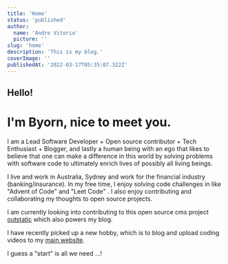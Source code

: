 ```yaml
---
title: 'Home'
status: 'published'
author:
  name: 'Andre Vitorio'
  picture: ''
slug: 'home'
description: 'This is my blog.'
coverImage: ''
publishedAt: '2022-03-17T05:35:07.322Z'
---
```


## Hello!

# I'm Byorn, nice to meet you.

I am a Lead Software Developer + Open source contributor + Tech Enthusiast + Blogger, and lastly a human being with an ego that likes to believe that one can make a difference in this world by solving problems with software code to ultimately enrich lives of possibly all living beings.

I live and work in Australia, Sydney and work for the financial industry (banking/insurance). In my free time, I enjoy solving code challenges in like "Advent of Code" and "Leet Code" . I also enjoy contributing and collaborating my thoughts to open source projects.

I am currently looking into contributing to this open source cms project [outstatic](https://outstatic.com/) which also powers my blog.

I have recently picked up a new hobby, which is to blog and upload coding videos to my [main website](http://www.byorns-playground.com).

I guess a "start" is all we need ...!